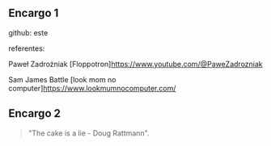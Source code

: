 ## Encargo 1 
github: este

referentes:

Paweł Zadrożniak [Floppotron]<https://www.youtube.com/@PaweZadrozniak>

Sam James Battle [look mom no computer]<https://www.lookmumnocomputer.com/>

## Encargo 2

> "The cake is a lie - Doug Rattmann".
